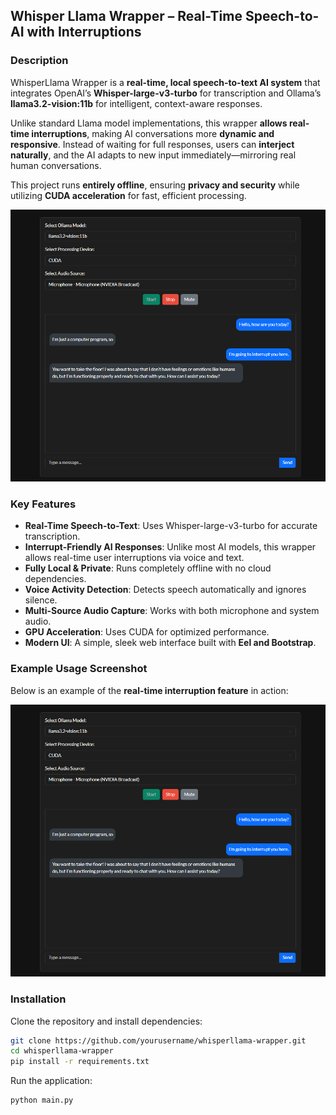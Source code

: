 ## **Whisper Llama Wrapper – Real-Time Speech-to-AI with Interruptions**  

### **Description**  
WhisperLlama Wrapper is a **real-time, local speech-to-text AI system** that integrates OpenAI’s **Whisper-large-v3-turbo** for transcription and Ollama’s **llama3.2-vision:11b** for intelligent, context-aware responses.  

Unlike standard Llama model implementations, this wrapper **allows real-time interruptions**, making AI conversations more **dynamic and responsive**. Instead of waiting for full responses, users can **interject naturally**, and the AI adapts to new input immediately—mirroring real human conversations.  

This project runs **entirely offline**, ensuring **privacy and security** while utilizing **CUDA acceleration** for fast, efficient processing.  

![WhisperLlama Wrapper in Action](./example_wrapper.png)

### **Key Features**  
- **Real-Time Speech-to-Text**: Uses Whisper-large-v3-turbo for accurate transcription.  
- **Interrupt-Friendly AI Responses**: Unlike most AI models, this wrapper allows real-time user interruptions via voice and text.
- **Fully Local & Private**: Runs completely offline with no cloud dependencies.  
- **Voice Activity Detection**: Detects speech automatically and ignores silence.  
- **Multi-Source Audio Capture**: Works with both microphone and system audio.  
- **GPU Acceleration**: Uses CUDA for optimized performance.  
- **Modern UI**: A simple, sleek web interface built with **Eel and Bootstrap**.  

### **Example Usage Screenshot**  
Below is an example of the **real-time interruption feature** in action:  

![WhisperLlama Wrapper in Action](./example_wrapper.png)  

### **Installation**  
Clone the repository and install dependencies:  
```bash
git clone https://github.com/yourusername/whisperllama-wrapper.git  
cd whisperllama-wrapper  
pip install -r requirements.txt  
```

Run the application:  
```bash
python main.py  
```
